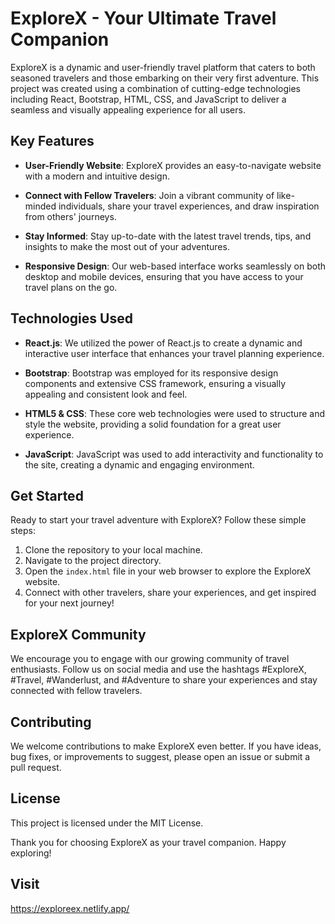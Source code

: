 # ExploreX - Your Ultimate Travel Companion

ExploreX is a dynamic and user-friendly travel platform that caters to both seasoned travelers and those embarking on their very first adventure. This project was created using a combination of cutting-edge technologies including React, Bootstrap, HTML, CSS, and JavaScript to deliver a seamless and visually appealing experience for all users.

## Key Features

- **User-Friendly Website**: ExploreX provides an easy-to-navigate website with a modern and intuitive design.

- **Connect with Fellow Travelers**: Join a vibrant community of like-minded individuals, share your travel experiences, and draw inspiration from others' journeys.

- **Stay Informed**: Stay up-to-date with the latest travel trends, tips, and insights to make the most out of your adventures.

- **Responsive Design**: Our web-based interface works seamlessly on both desktop and mobile devices, ensuring that you have access to your travel plans on the go.

## Technologies Used

- **React.js**: We utilized the power of React.js to create a dynamic and interactive user interface that enhances your travel planning experience.

- **Bootstrap**: Bootstrap was employed for its responsive design components and extensive CSS framework, ensuring a visually appealing and consistent look and feel.

- **HTML5 & CSS**: These core web technologies were used to structure and style the website, providing a solid foundation for a great user experience.

- **JavaScript**: JavaScript was used to add interactivity and functionality to the site, creating a dynamic and engaging environment.

## Get Started

Ready to start your travel adventure with ExploreX? Follow these simple steps:

1. Clone the repository to your local machine.
2. Navigate to the project directory.
3. Open the `index.html` file in your web browser to explore the ExploreX website.
4. Connect with other travelers, share your experiences, and get inspired for your next journey!

## ExploreX Community

We encourage you to engage with our growing community of travel enthusiasts. Follow us on social media and use the hashtags #ExploreX, #Travel, #Wanderlust, and #Adventure to share your experiences and stay connected with fellow travelers.

## Contributing

We welcome contributions to make ExploreX even better. If you have ideas, bug fixes, or improvements to suggest, please open an issue or submit a pull request.

## License

This project is licensed under the MIT License.

Thank you for choosing ExploreX as your travel companion. Happy exploring!

## Visit
https://exploreex.netlify.app/
